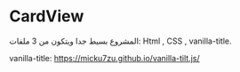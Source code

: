 # CardView
المشروع بسيط جدا ويتكون من 3 ملفات: 
Html , CSS , vanilla-title. 

vanilla-title: https://micku7zu.github.io/vanilla-tilt.js/
